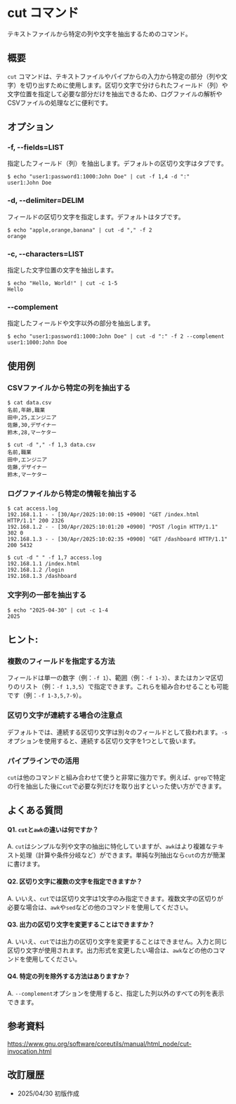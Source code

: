 # cut コマンド

テキストファイルから特定の列や文字を抽出するためのコマンド。

## 概要

`cut` コマンドは、テキストファイルやパイプからの入力から特定の部分（列や文字）を切り出すために使用します。区切り文字で分けられたフィールド（列）や文字位置を指定して必要な部分だけを抽出できるため、ログファイルの解析やCSVファイルの処理などに便利です。

## オプション

### **-f, --fields=LIST**

指定したフィールド（列）を抽出します。デフォルトの区切り文字はタブです。

```console
$ echo "user1:password1:1000:John Doe" | cut -f 1,4 -d ":"
user1:John Doe
```

### **-d, --delimiter=DELIM**

フィールドの区切り文字を指定します。デフォルトはタブです。

```console
$ echo "apple,orange,banana" | cut -d "," -f 2
orange
```

### **-c, --characters=LIST**

指定した文字位置の文字を抽出します。

```console
$ echo "Hello, World!" | cut -c 1-5
Hello
```

### **--complement**

指定したフィールドや文字以外の部分を抽出します。

```console
$ echo "user1:password1:1000:John Doe" | cut -d ":" -f 2 --complement
user1:1000:John Doe
```

## 使用例

### CSVファイルから特定の列を抽出する

```console
$ cat data.csv
名前,年齢,職業
田中,25,エンジニア
佐藤,30,デザイナー
鈴木,28,マーケター

$ cut -d "," -f 1,3 data.csv
名前,職業
田中,エンジニア
佐藤,デザイナー
鈴木,マーケター
```

### ログファイルから特定の情報を抽出する

```console
$ cat access.log
192.168.1.1 - - [30/Apr/2025:10:00:15 +0900] "GET /index.html HTTP/1.1" 200 2326
192.168.1.2 - - [30/Apr/2025:10:01:20 +0900] "POST /login HTTP/1.1" 302 0
192.168.1.3 - - [30/Apr/2025:10:02:35 +0900] "GET /dashboard HTTP/1.1" 200 5432

$ cut -d " " -f 1,7 access.log
192.168.1.1 /index.html
192.168.1.2 /login
192.168.1.3 /dashboard
```

### 文字列の一部を抽出する

```console
$ echo "2025-04-30" | cut -c 1-4
2025
```

## ヒント:

### 複数のフィールドを指定する方法

フィールドは単一の数字（例：`-f 1`）、範囲（例：`-f 1-3`）、またはカンマ区切りのリスト（例：`-f 1,3,5`）で指定できます。これらを組み合わせることも可能です（例：`-f 1-3,5,7-9`）。

### 区切り文字が連続する場合の注意点

デフォルトでは、連続する区切り文字は別々のフィールドとして扱われます。`-s`オプションを使用すると、連続する区切り文字を1つとして扱います。

### パイプラインでの活用

`cut`は他のコマンドと組み合わせて使うと非常に強力です。例えば、`grep`で特定の行を抽出した後に`cut`で必要な列だけを取り出すといった使い方ができます。

## よくある質問

#### Q1. `cut`と`awk`の違いは何ですか？
A. `cut`はシンプルな列や文字の抽出に特化していますが、`awk`はより複雑なテキスト処理（計算や条件分岐など）ができます。単純な列抽出なら`cut`の方が簡潔に書けます。

#### Q2. 区切り文字に複数の文字を指定できますか？
A. いいえ、`cut`では区切り文字は1文字のみ指定できます。複数文字の区切りが必要な場合は、`awk`や`sed`などの他のコマンドを使用してください。

#### Q3. 出力の区切り文字を変更することはできますか？
A. いいえ、`cut`では出力の区切り文字を変更することはできません。入力と同じ区切り文字が使用されます。出力形式を変更したい場合は、`awk`などの他のコマンドを使用してください。

#### Q4. 特定の列を除外する方法はありますか？
A. `--complement`オプションを使用すると、指定した列以外のすべての列を表示できます。

## 参考資料

https://www.gnu.org/software/coreutils/manual/html_node/cut-invocation.html

## 改訂履歴

- 2025/04/30 初版作成